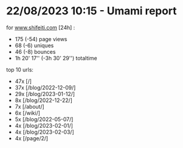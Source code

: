 # 22/08/2023 10:15 - Umami report
for www.shifeiti.com [24h] :

 - 175 (-54) page views
 - 68 (-6) uniques
 - 46 (-8) bounces
 - 1h 20' 17'' (-3h 30' 29'') totaltime


top 10 urls:
 - 47x [/]
 - 37x [/blog/2022-12-09/]
 - 29x [/blog/2023-01-12/]
 - 8x [/blog/2022-12-22/]
 - 7x [/about/]
 - 6x [/wiki/]
 - 5x [/blog/2022-05-07/]
 - 4x [/blog/2023-02-01/]
 - 4x [/blog/2023-02-03/]
 - 4x [/page/2/]


